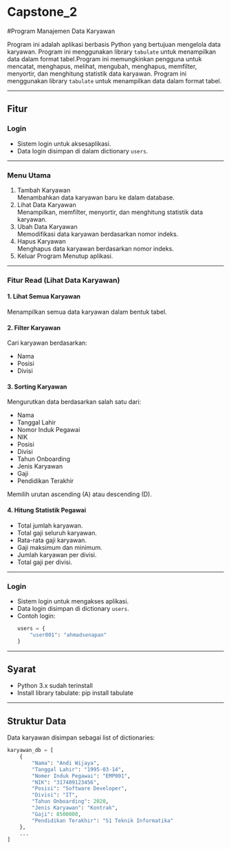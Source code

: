 # Capstone_2
#Program Manajemen Data Karyawan

Program ini adalah aplikasi berbasis Python yang bertujuan mengelola data karyawan. Program ini menggunakan library `tabulate` untuk menampilkan data dalam format tabel.Program ini memungkinkan pengguna untuk mencatat, menghapus, melihat, mengubah, menghapus, memfilter, menyortir, dan menghitung statistik data karyawan. Program ini menggunakan library `tabulate` untuk menampilkan data dalam format tabel.


---

## Fitur

### Login
- Sistem login untuk aksesaplikasi.
- Data login disimpan di dalam dictionary `users`.

---

### Menu Utama
1. Tambah Karyawan  
   Menambahkan data karyawan baru ke dalam database.
2. Lihat Data Karyawan  
   Menampilkan, memfilter, menyortir, dan menghitung statistik data karyawan.
3. Ubah Data Karyawan  
   Memodifikasi data karyawan berdasarkan nomor indeks.
4. Hapus Karyawan   
   Menghapus data karyawan berdasarkan nomor indeks.
5. Keluar Program 
   Menutup aplikasi.

---

### Fitur Read (Lihat Data Karyawan)

#### 1. Lihat Semua Karyawan
Menampilkan semua data karyawan dalam bentuk tabel.

#### 2. Filter Karyawan
Cari karyawan berdasarkan:
- Nama
- Posisi
- Divisi

#### 3. Sorting Karyawan
Mengurutkan data berdasarkan salah satu dari:
- Nama
- Tanggal Lahir
- Nomor Induk Pegawai
- NIK
- Posisi
- Divisi
- Tahun Onboarding
- Jenis Karyawan
- Gaji
- Pendidikan Terakhir

Memilih urutan ascending (A) atau descending (D).

#### 4. Hitung Statistik Pegawai
- Total jumlah karyawan.
- Total gaji seluruh karyawan.
- Rata-rata gaji karyawan.
- Gaji maksimum dan minimum.
- Jumlah karyawan per divisi.
- Total gaji per divisi.

---
### Login
- Sistem login untuk mengakses aplikasi.
- Data login disimpan di dictionary `users`.
- Contoh login:
  ```python
  users = {
      "user001": "ahmadsenapan"
  }
---
## Syarat
- Python 3.x sudah terinstall
- Install library tabulate:
 pip install tabulate

---
## Struktur Data

Data karyawan disimpan sebagai list of dictionaries:
```python
karyawan_db = [
    {
        "Nama": "Andi Wijaya",
        "Tanggal Lahir": "1995-03-14",
        "Nomer Induk Pegawai": "EMP001",
        "NIK": "317409123456",
        "Posisi": "Software Developer",
        "Divisi": "IT",
        "Tahun Onboarding": 2020,
        "Jenis Karyawan": "Kontrak",
        "Gaji": 8500000,
        "Pendidikan Terakhir": "S1 Teknik Informatika"
    },
    ...
]


